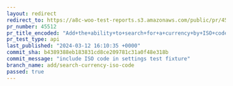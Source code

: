 ```yaml
---
layout: redirect
redirect_to: https://a8c-woo-test-reports.s3.amazonaws.com/public/pr/45512/api/index.html
pr_number: 45512
pr_title_encoded: "Add+the+ability+to+search+for+a+currency+by+ISO+code"
pr_test_type: api
last_published: "2024-03-12 16:10:35 +0000"
commit_sha: b4389388eb183831cd8ce209781c31a0f48e318b
commit_message: "include ISO code in settings test fixture"
branch_name: add/search-currency-iso-code
passed: true
---
```

